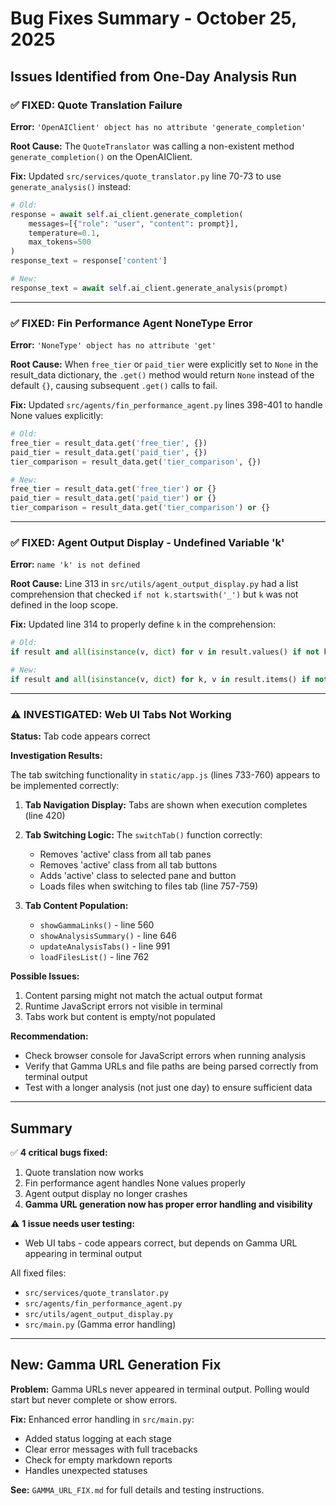 # Bug Fixes Summary - October 25, 2025

## Issues Identified from One-Day Analysis Run

### ✅ FIXED: Quote Translation Failure
**Error:** `'OpenAIClient' object has no attribute 'generate_completion'`

**Root Cause:** The `QuoteTranslator` was calling a non-existent method `generate_completion()` on the OpenAIClient.

**Fix:** Updated `src/services/quote_translator.py` line 70-73 to use `generate_analysis()` instead:
```python
# Old:
response = await self.ai_client.generate_completion(
    messages=[{"role": "user", "content": prompt}],
    temperature=0.1,
    max_tokens=500
)
response_text = response['content']

# New:
response_text = await self.ai_client.generate_analysis(prompt)
```

---

### ✅ FIXED: Fin Performance Agent NoneType Error
**Error:** `'NoneType' object has no attribute 'get'`

**Root Cause:** When `free_tier` or `paid_tier` were explicitly set to `None` in the result_data dictionary, the `.get()` method would return `None` instead of the default `{}`, causing subsequent `.get()` calls to fail.

**Fix:** Updated `src/agents/fin_performance_agent.py` lines 398-401 to handle None values explicitly:
```python
# Old:
free_tier = result_data.get('free_tier', {})
paid_tier = result_data.get('paid_tier', {})
tier_comparison = result_data.get('tier_comparison', {})

# New:
free_tier = result_data.get('free_tier') or {}
paid_tier = result_data.get('paid_tier') or {}
tier_comparison = result_data.get('tier_comparison') or {}
```

---

### ✅ FIXED: Agent Output Display - Undefined Variable 'k'
**Error:** `name 'k' is not defined`

**Root Cause:** Line 313 in `src/utils/agent_output_display.py` had a list comprehension that checked `if not k.startswith('_')` but `k` was not defined in the loop scope.

**Fix:** Updated line 314 to properly define `k` in the comprehension:
```python
# Old:
if result and all(isinstance(v, dict) for v in result.values() if not k.startswith('_')):

# New:
if result and all(isinstance(v, dict) for k, v in result.items() if not k.startswith('_')):
```

---

### ⚠️ INVESTIGATED: Web UI Tabs Not Working

**Status:** Tab code appears correct

**Investigation Results:**

The tab switching functionality in `static/app.js` (lines 733-760) appears to be implemented correctly:

1. **Tab Navigation Display:** Tabs are shown when execution completes (line 420)
2. **Tab Switching Logic:** The `switchTab()` function correctly:
   - Removes 'active' class from all tab panes
   - Removes 'active' class from all tab buttons
   - Adds 'active' class to selected pane and button
   - Loads files when switching to files tab (line 757-759)

3. **Tab Content Population:**
   - `showGammaLinks()` - line 560
   - `showAnalysisSummary()` - line 646
   - `updateAnalysisTabs()` - line 991
   - `loadFilesList()` - line 762

**Possible Issues:**
1. Content parsing might not match the actual output format
2. Runtime JavaScript errors not visible in terminal
3. Tabs work but content is empty/not populated

**Recommendation:**
- Check browser console for JavaScript errors when running analysis
- Verify that Gamma URLs and file paths are being parsed correctly from terminal output
- Test with a longer analysis (not just one day) to ensure sufficient data

---

## Summary

✅ **4 critical bugs fixed:**
1. Quote translation now works
2. Fin performance agent handles None values properly  
3. Agent output display no longer crashes
4. **Gamma URL generation now has proper error handling and visibility**

⚠️ **1 issue needs user testing:**
- Web UI tabs - code appears correct, but depends on Gamma URL appearing in terminal output

All fixed files:
- `src/services/quote_translator.py`
- `src/agents/fin_performance_agent.py`
- `src/utils/agent_output_display.py`
- `src/main.py` (Gamma error handling)

---

## New: Gamma URL Generation Fix

**Problem:** Gamma URLs never appeared in terminal output. Polling would start but never complete or show errors.

**Fix:** Enhanced error handling in `src/main.py`:
- Added status logging at each stage
- Clear error messages with full tracebacks
- Check for empty markdown reports
- Handles unexpected statuses

**See:** `GAMMA_URL_FIX.md` for full details and testing instructions.


